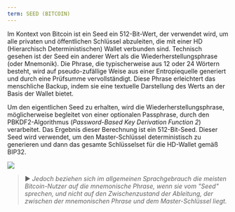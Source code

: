 ```yaml
---
term: SEED (BITCOIN)
---
```


Im Kontext von Bitcoin ist ein Seed ein 512-Bit-Wert, der verwendet wird, um alle privaten und öffentlichen Schlüssel abzuleiten, die mit einer HD (Hierarchisch Deterministischen) Wallet verbunden sind. Technisch gesehen ist der Seed ein anderer Wert als die Wiederherstellungsphrase (oder Mnemonik). Die Phrase, die typischerweise aus 12 oder 24 Wörtern besteht, wird auf pseudo-zufällige Weise aus einer Entropiequelle generiert und durch eine Prüfsumme vervollständigt. Diese Phrase erleichtert das menschliche Backup, indem sie eine textuelle Darstellung des Werts an der Basis der Wallet bietet.

Um den eigentlichen Seed zu erhalten, wird die Wiederherstellungsphrase, möglicherweise begleitet von einer optionalen Passphrase, durch den PBKDF2-Algorithmus (*Password-Based Key Derivation Function 2*) verarbeitet. Das Ergebnis dieser Berechnung ist ein 512-Bit-Seed. Dieser Seed wird verwendet, um den Master-Schlüssel deterministisch zu generieren und dann das gesamte Schlüsselset für die HD-Wallet gemäß BIP32.

![](../../dictionnaire/assets/31.png)

> ► *Jedoch beziehen sich im allgemeinen Sprachgebrauch die meisten Bitcoin-Nutzer auf die mnemonische Phrase, wenn sie vom "Seed" sprechen, und nicht auf den Zwischenzustand der Ableitung, der zwischen der mnemonischen Phrase und dem Master-Schlüssel liegt.*